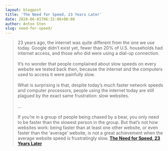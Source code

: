 ```yaml
---
layout: blogpost
title: 'The Need for Speed, 23 Years Later'
date: 2020-06-01T06:32:08+00:00
author: Anton Sten
slug: need-for-speed/
---
```


>23 years ago, the internet was quite different from the one we use today. Google didn’t exist yet, fewer than 20% of U.S. households had internet access, and those who did were using a dial-up connection.
<br /><br />
It’s no wonder that people complained about slow speeds on every website we tested back then, because the internet and the computers used to access it were painfully slow.
<br /><br />
What is surprising is that, despite today’s much faster network speeds and computer processors, people using the internet today are still plagued by the exact same frustration: slow websites.<br /><br />
...
<br /><br />
If you’re in a group of people being chased by a bear, you only need to be faster than the slowest person in the group. But that’s not how websites work: being faster than at least one other website, or even faster than the ‘average’ website, is not a great achievement when the average website speed is frustratingly slow.
**[The Need for Speed, 23 Years Later](https://www.nngroup.com/articles/the-need-for-speed/)**
